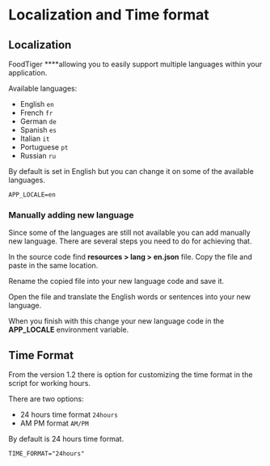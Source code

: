 # Localization and Time format

## Localization

FoodTiger ****allowing you to easily support multiple languages within your application.  
  
Available languages:

* English `en`
* French `fr`
* German `de`
* Spanish `es`
* Italian `it`
* Portuguese `pt`
* Russian `ru`

By default is set in English but you can change it on some of the available languages.

```text
APP_LOCALE=en
```



### **Manually adding new language**

Since some of the languages are still not available you can add manually new language. There are several steps you need to do for achieving that.

In the source code find **resources &gt; lang &gt; en.json** file. Copy the file and paste in the same location.

Rename the copied file into your new language code and save it.  
  
Open the file and translate the English words or sentences into your new language.  
  
When you finish with this change your new language code in the **APP\_LOCALE** environment variable.

## Time Format

From the version 1.2 there is option for customizing the time format in the script for working hours.

There are two options:

* 24 hours time format `24hours`
* AM PM format `AM/PM`

By default is 24 hours time format.

```text
TIME_FORMAT="24hours"
```


